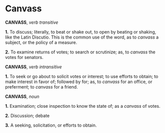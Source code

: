 # Canvass

**CANVASS**, _verb transitive_

**1.** To discuss; literally, to beat or shake out, to open by beating or shaking, like the Latin Discutio. This is the common use of the word, as to _canvass_ a subject, or the policy of a measure.

**2.** To examine returns of votes; to search or scrutinize; as, to _canvass_ the votes for senators.

**CANVASS**, _verb intransitive_

**1.** To seek or go about to solicit votes or interest; to use efforts to obtain; to make interest in favor of; followed by for; as, to _canvass_ for an office, or preferment; to _canvass_ for a friend.

**CANVASS**, _noun_

**1.** Examination; close inspection to know the state of; as a _canvass_ of votes.

**2.** Discussion; debate

**3.** A seeking, solicitation, or efforts to obtain.